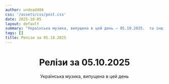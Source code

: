 ```yaml
---
author: undead404
css: '/assets/css/post.css'
date: 2025-10-05
layout: default
summary: "Українська музика, випущена в цей день – 05.10.2025.  та інші"
tags: []
title: Релізи за 05.10.2025
---
```


<main class="main-content">
  <header>
    <h1>Релізи за <time datetime="2025-10-05">05.10.2025</time></h1>
    <p class="summary">Українська музика, випущена в цей день</p>
      <ul class="tags">
      </ul>
  </header>
  <section class="releases">
  </section>
</main>